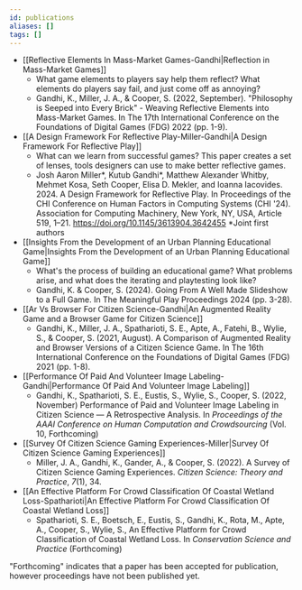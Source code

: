 ```yaml
---
id: publications
aliases: []
tags: []
---
```


 - [[Reflective Elements In Mass-Market Games-Gandhi|Reflection in Mass-Market Games]]
   - What game elements to players say help them reflect? What elements do players say fail, and just come off as annoying?
   - Gandhi, K., Miller, J. A., & Cooper, S. (2022, September). "Philosophy is Seeped into Every Brick" - Weaving Reflective Elements into Mass-Market Games. In The 17th International Conference on the Foundations of Digital Games (FDG) 2022 (pp. 1-9).
 - [[A Design Framework For Reflective Play-Miller-Gandhi|A Design Framework For Reflective Play]]
   - What can we learn from successful games? This paper creates a set of lenses, tools designers can use to make better reflective games.
   - Josh Aaron Miller\*, Kutub Gandhi\*, Matthew Alexander Whitby, Mehmet Kosa, Seth Cooper, Elisa D. Mekler, and Ioanna Iacovides. 2024. A Design Framework for Reflective Play. In Proceedings of the CHI Conference on Human Factors in Computing Systems (CHI '24). Association for Computing Machinery, New York, NY, USA, Article 519, 1–21. https://doi.org/10.1145/3613904.3642455 \*Joint first authors
 - [[Insights From the Development of an Urban Planning Educational Game|Insights From the Development of an Urban Planning Educational Game]]
   - What's the process of building an educational game? What problems arise, and what does the iterating and playtesting look like?
   - Gandhi, K. & Cooper, S. (2024). Going From A Well Made Slideshow to a Full Game. In The Meaningful Play Proceedings 2024 (pp. 3-28).
 - [[Ar Vs Browser For Citizen Science-Gandhi|An Augmented Reality Game and a Browser Game for Citizen Science]]
   - Gandhi, K., Miller, J. A., Spatharioti, S. E., Apte, A., Fatehi, B., Wylie, S., & Cooper, S. (2021, August). A Comparison of Augmented Reality and Browser Versions of a Citizen Science Game. In The 16th International Conference on the Foundations of Digital Games (FDG) 2021 (pp. 1-8).
 - [[Performance Of Paid And Volunteer Image Labeling-Gandhi|Performance Of Paid And Volunteer Image Labeling]]
   - Gandhi, K., Spatharioti, S. E., Eustis, S., Wylie, S., Cooper, S. (2022, November) Performance of Paid and Volunteer Image Labeling in Citizen Science — A Retrospective Analysis. In *Proceedings of the AAAI Conference on Human Computation and Crowdsourcing* (Vol. 10, Forthcoming)
 - [[Survey Of Citizen Science Gaming Experiences-Miller|Survey Of Citizen Science Gaming Experiences]]
   - Miller, J. A., Gandhi, K., Gander, A., & Cooper, S. (2022). A Survey of Citizen Science Gaming Experiences. _Citizen Science: Theory and Practice_, _7_(1), 34.
 - [[An Effective Platform For Crowd Classification Of Coastal Wetland Loss-Spatharioti|An Effective Platform For Crowd Classification Of Coastal Wetland Loss]]
   - Spatharioti, S. E., Boetsch, E., Eustis, S., Gandhi, K., Rota, M., Apte, A., Cooper, S., Wylie, S., An Effective Platform for Crowd Classification of Coastal Wetland Loss. In *Conservation Science and Practice* (Forthcoming)

"Forthcoming" indicates that a paper has been accepted for publication, however proceedings have not been published yet.
